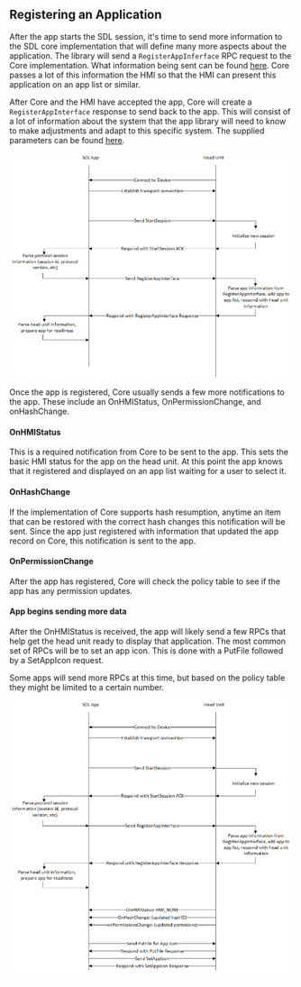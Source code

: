 ## Registering an Application

After the app starts the SDL session, it's time to send more information to the SDL core implementation that will define many more aspects about the application. The library will send a `RegisterAppInferface` RPC request to the Core implementation. What information being sent can be found [here](https://github.com/smartdevicelink/rpc_spec#registerappinterface). Core passes a lot of this information the HMI so that the HMI can present this application on an app list or similar. 

After Core and the HMI have accepted the app, Core will create a `RegisterAppInterface` response to send back to the app. This will consist of a lot of information about the system that the app library will need to know to make adjustments and adapt to this specific system. The supplied parameters can be found [here](https://github.com/smartdevicelink/rpc_spec#registerappinterface-1).

![Step 3: Registering an app](assets/overall_3.png) 

Once the app is registered, Core usually sends a few more notifications to the app. These include an OnHMIStatus, OnPermissionChange, and onHashChange. 

#### OnHMIStatus

This is a required notification from Core to be sent to the app. This sets the basic HMI status for the app on the head unit. At this point the app knows that it registered and displayed on an app list waiting for a user to select it.

#### OnHashChange

If the implementation of Core supports hash resumption, anytime an item that can be restored with the correct hash changes this notification will be sent. Since the app just registered with information that updated the app record on Core, this notification is sent to the app. 

#### OnPermissionChange

After the app has registered, Core will check the policy table to see if the app has any permission updates. 

#### App begins sending more data

After the OnHMIStatus is received, the app will likely send a few RPCs that help get the head unit ready to display that application. The most common set of RPCs will be to set an app icon. This is done with a PutFile followed by a SetAppIcon request.

Some apps will send more RPCs at this time, but based on the policy table they might be limited to a certain number.


![Step 3.5: Registering an app](assets/overall_3_5.png) 
